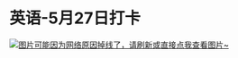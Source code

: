 # 英语-5月27日打卡

[![图片可能因为网络原因掉线了，请刷新或直接点我查看图片~](https://cdn.jsdelivr.net/gh/ylsislove/image-home/test/20210527235931.jpg)](https://cdn.jsdelivr.net/gh/ylsislove/image-home/test/20210527235931.jpg)
